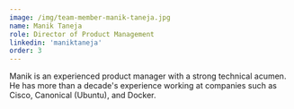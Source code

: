 ```yaml
---
image: /img/team-member-manik-taneja.jpg
name: Manik Taneja
role: Director of Product Management 
linkedin: 'maniktaneja'
order: 3 
---
```


Manik is an experienced product manager with a strong technical acumen. He has more than a decade's experience working at companies such as Cisco, Canonical (Ubuntu), and Docker.  
